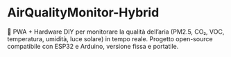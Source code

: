 # AirQualityMonitor-Hybrid
🌱 PWA + Hardware DIY per monitorare la qualità dell’aria (PM2.5, CO₂, VOC, temperatura, umidità, luce solare) in tempo reale. Progetto open-source compatibile con ESP32 e Arduino, versione fissa e portatile.
